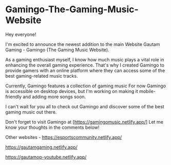# Gamingo-The-Gaming-Music-Website
Hey everyone!

I'm excited to announce the newest addition to the main Website Gautam Gaming - Gamingo (The Gaming Music Website).

As a gaming enthusiast myself, I know how much music plays a vital role in enhancing the overall gaming experience. That's why I created Gamingo to provide gamers with an online platform where they can access some of the best gaming-related music tracks.

Currently, Gamingo features a collection of gaming music For now Gamingo is accessible on desktop devices, but I'm working on making it mobile-friendly and adding more songs soon. 

I can't wait for you all to check out Gamingo and discover some of the best gaming music out there.

Don't forget to visit Gamingo at [https://gamingomusic.netlify.app/] Let me know your thoughts in the comments below!


Other websites -
https://esportscommunity.netlify.app/

https://gautamgaming.netlify.app/

https://gautamop-youtube.netlify.app/

